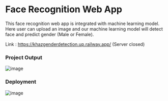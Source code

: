 # Face Recognition Web App

This face recognition web app is integrated with machine learning model. Here user can upload an image and our machine learning model will detect face and predict gender (Male or Female).

Link : https://khazgenderdetection.up.railway.app/ (Server closed)

### Project Output
![image](https://user-images.githubusercontent.com/75901421/184639833-dea8343f-f0aa-4221-bf9d-29c2948634f1.png)

### Deployment
![image](https://user-images.githubusercontent.com/75901421/184639715-7b4ba26c-6fb8-4157-8819-233b06dedb77.png)
